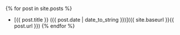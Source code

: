 {% for post in site.posts %}
* [{{ post.title }}    ({{ post.date | date_to_string }})]({{ site.baseurl }}{{ post.url }})
{% endfor %}
